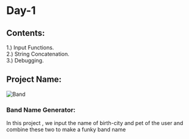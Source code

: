 # Day-1
## Contents:
1.) Input Functions. \
2.) String Concatenation. \
3.) Debugging. 

## Project Name:
![Band](https://www.psdgraphics.com/wp-content/uploads/2017/10/rock-band-vector.png)
### Band Name Generator:
In this project , we input the name of birth-city and pet of the user and \
combine these two to make a funky band name
